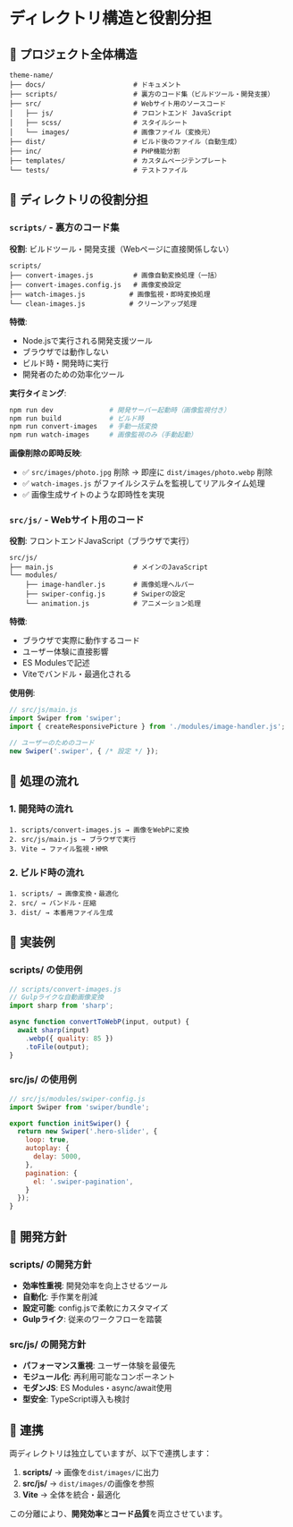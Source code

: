 # ディレクトリ構造と役割分担

## 📁 プロジェクト全体構造

```
theme-name/
├── docs/                      # ドキュメント
├── scripts/                   # 裏方のコード集（ビルドツール・開発支援）
├── src/                       # Webサイト用のソースコード
│   ├── js/                    # フロントエンド JavaScript
│   ├── scss/                  # スタイルシート
│   └── images/                # 画像ファイル（変換元）
├── dist/                      # ビルド後のファイル（自動生成）
├── inc/                       # PHP機能分割
├── templates/                 # カスタムページテンプレート
└── tests/                     # テストファイル
```

## 🔧 ディレクトリの役割分担

### **`scripts/` - 裏方のコード集**

**役割**: ビルドツール・開発支援（Webページに直接関係しない）

```
scripts/
├── convert-images.js          # 画像自動変換処理（一括）
├── convert-images.config.js   # 画像変換設定
├── watch-images.js           # 画像監視・即時変換処理
└── clean-images.js           # クリーンアップ処理
```

**特徴**:
- Node.jsで実行される開発支援ツール
- ブラウザでは動作しない
- ビルド時・開発時に実行
- 開発者のための効率化ツール

**実行タイミング**:
```bash
npm run dev              # 開発サーバー起動時（画像監視付き）
npm run build            # ビルド時
npm run convert-images   # 手動一括変換
npm run watch-images     # 画像監視のみ（手動起動）
```

**画像削除の即時反映**:
- ✅ `src/images/photo.jpg` 削除 → 即座に `dist/images/photo.webp` 削除
- ✅ `watch-images.js` がファイルシステムを監視してリアルタイム処理
- ✅ 画像生成サイトのような即時性を実現

### **`src/js/` - Webサイト用のコード**

**役割**: フロントエンドJavaScript（ブラウザで実行）

```
src/js/
├── main.js                    # メインのJavaScript
└── modules/
    ├── image-handler.js       # 画像処理ヘルパー
    ├── swiper-config.js       # Swiperの設定
    └── animation.js           # アニメーション処理
```

**特徴**:
- ブラウザで実際に動作するコード
- ユーザー体験に直接影響
- ES Modulesで記述
- Viteでバンドル・最適化される

**使用例**:
```javascript
// src/js/main.js
import Swiper from 'swiper';
import { createResponsivePicture } from './modules/image-handler.js';

// ユーザーのためのコード
new Swiper('.swiper', { /* 設定 */ });
```

## 🔄 処理の流れ

### **1. 開発時の流れ**
```
1. scripts/convert-images.js → 画像をWebPに変換
2. src/js/main.js → ブラウザで実行
3. Vite → ファイル監視・HMR
```

### **2. ビルド時の流れ**
```
1. scripts/ → 画像変換・最適化
2. src/ → バンドル・圧縮
3. dist/ → 本番用ファイル生成
```

## 📝 実装例

### **scripts/ の使用例**
```javascript
// scripts/convert-images.js
// Gulpライクな自動画像変換
import sharp from 'sharp';

async function convertToWebP(input, output) {
  await sharp(input)
    .webp({ quality: 85 })
    .toFile(output);
}
```

### **src/js/ の使用例**
```javascript
// src/js/modules/swiper-config.js
import Swiper from 'swiper/bundle';

export function initSwiper() {
  return new Swiper('.hero-slider', {
    loop: true,
    autoplay: {
      delay: 5000,
    },
    pagination: {
      el: '.swiper-pagination',
    }
  });
}
```

## 🎯 開発方針

### **scripts/ の開発方針**
- **効率性重視**: 開発効率を向上させるツール
- **自動化**: 手作業を削減
- **設定可能**: config.jsで柔軟にカスタマイズ
- **Gulpライク**: 従来のワークフローを踏襲

### **src/js/ の開発方針**
- **パフォーマンス重視**: ユーザー体験を最優先
- **モジュール化**: 再利用可能なコンポーネント
- **モダンJS**: ES Modules・async/await使用
- **型安全**: TypeScript導入も検討

## 🔗 連携

両ディレクトリは独立していますが、以下で連携します：

1. **scripts/** → 画像を`dist/images/`に出力
2. **src/js/** → `dist/images/`の画像を参照
3. **Vite** → 全体を統合・最適化

この分離により、**開発効率**と**コード品質**を両立させています。